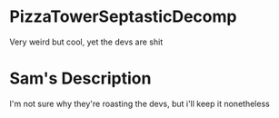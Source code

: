 # PizzaTowerSeptasticDecomp
Very weird but cool, yet the devs are shit

# Sam's Description
I'm not sure why they're roasting the devs, but i'll keep it nonetheless
